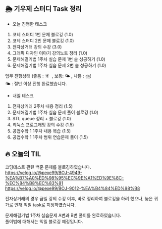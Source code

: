 ## 🌦️ 기우제 스터디 Task 정리

- 오늘 진행한 태스크
1. 코테 스터디 1번 문제 블로깅 (1.0)
2. 코테 스터디 2번 문제 블로깅 (1.0)
3. 전자상거래 강의 수강 (3.0)
4. 그래픽 디자인 이야기 강의노트 정리 (1.0)
5. 문제해결기법 1주차 실습 문제 1번 솔 성공하기 (1.0)
6. 문제해결기법 1주차 실습 문제 2번 솔 성공하기 (1.0)

업무 진행상태 (좋음 : ☀  , 보통: 🌤 , 나쁨 : ⛈)  
🌤 : 절반 이상 진행 완료했습니다.
 
- 내일 테스크
1. 전자상거래 2주차 내용 정리 (1.5)
2. 문제해결기법 1주차 실습 문제 풀이 블로깅 (1.0)
3. STL queue 정리 + 블로깅 (1.0)
4. 리눅스 프로그래밍 강의 수강 (1.5)
5. 공업수학 1 1주차 내용 복습 (1.5)
6. 공업수학 1 1주차 범위 연습문제 풀이 (1.5)

## 🔥 오늘의 TIL

코딩테스트 관련 백준 문제를 블로깅하였습니다.  
https://velog.io/@pexe99/BOJ-4949-%EA%B7%A0%ED%98%95%EC%9E%A1%ED%9E%8C-%EC%84%B8%EC%83%81  
https://velog.io/@pexe99/BOJ-9012-%EA%B4%84%ED%98%B8  

전자상거래의 경우 금일 강의 수강 이후, 바로 정리하여 블로깅을 하려 했으나, 늦은 귀가로 인해 익일 task로 지정하였습니다.

문제해결기법 1주차 실습문제 A번과 B번 풀이를 완료하였습니다.  
풀이법에 대해서는 익일 블로깅 예정입니다.  
